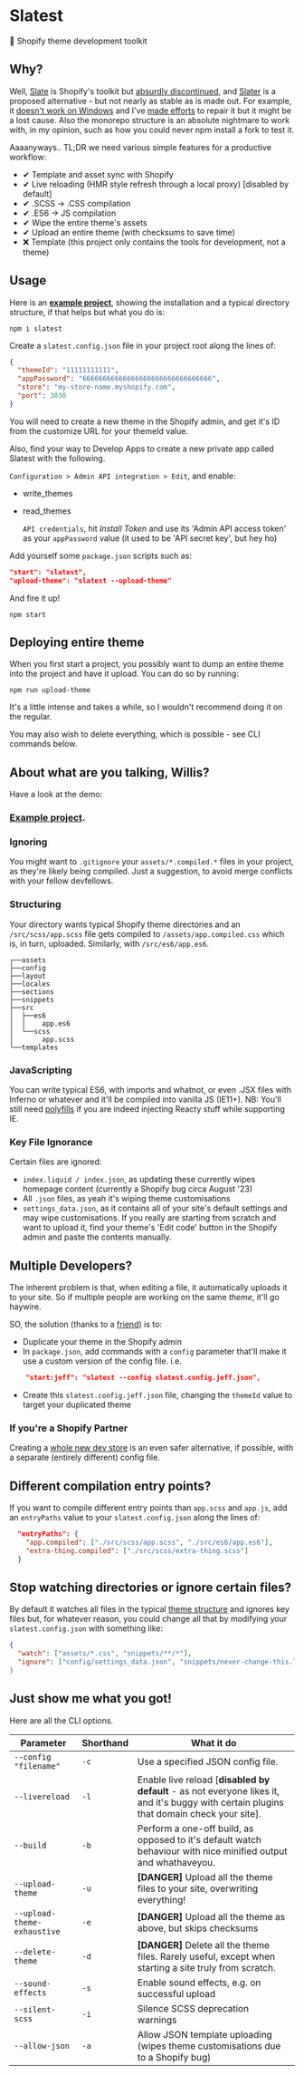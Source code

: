 # Slatest

🛒 Shopify theme development toolkit

## Why?

Well, [Slate](https://github.com/Shopify/slate/) is Shopify's toolkit but [absurdly discontinued](https://github.com/Shopify/slate/issues/1020), and [Slater](https://github.com/the-couch/slater) is a proposed alternative - but not nearly as stable as is made out. For example, it [doesn't work on Windows](https://github.com/the-couch/slater/issues/11) and I've [made efforts](https://github.com/the-couch/slater/pull/63) to repair it but it might be a lost cause. Also the monorepo structure is an absolute nightmare to work with, in my opinion, such as how you could never npm install a fork to test it.

Aaaanyways.. TL;DR we need various simple features for a productive workflow:

- ✔ Template and asset sync with Shopify
- ✔ Live reloading (HMR style refresh through a local proxy) [disabled by default]
- ✔ .SCSS -> .CSS compilation
- ✔ .ES6 -> JS compilation
- ✔ Wipe the entire theme's assets
- ✔ Upload an entire theme (with checksums to save time)
- ❌ Template (this project only contains the tools for development, not a theme)

## Usage

Here is an [**example project**](https://github.com/entozoon/slatest-example), showing the installation and a typical directory structure, if that helps but what you do is:

    npm i slatest

Create a `slatest.config.json` file in your project root along the lines of:

```json
{
  "themeId": "11111111111",
  "appPassword": "66666666666666666666666666666666",
  "store": "my-store-name.myshopify.com",
  "port": 3030
}
```

You will need to create a new theme in the Shopify admin, and get it's ID from the customize URL for your themeId value.

Also, find your way to Develop Apps to create a new private app called Slatest with the following.

`Configuration > Admin API integration > Edit`, and enable:

- write_themes
- read_themes

  `API credentials`, hit _Install Token_ and use its 'Admin API access token' as your `appPassword` value (it used to be 'API secret key', but hey ho)

Add yourself some `package.json` scripts such as:

```json
"start": "slatest",
"upload-theme": "slatest --upload-theme"
```

And fire it up!

    npm start

## Deploying entire theme

When you first start a project, you possibly want to dump an entire theme into the project and have it upload. You can do so by running:

    npm run upload-theme

It's a little intense and takes a while, so I wouldn't recommend doing it on the regular.

You may also wish to delete everything, which is possible - see CLI commands below.

## About what are you talking, Willis?

Have a look at the demo:

### [Example project](https://github.com/entozoon/slatest-example).

### Ignoring

You might want to `.gitignore` your `assets/*.compiled.*` files in your project, as they're likely being compiled. Just a suggestion, to avoid merge conflicts with your fellow devfellows.

### Structuring

Your directory wants typical Shopify theme directories and an `/src/scss/app.scss` file gets compiled to `/assets/app.compiled.css` which is, in turn, uploaded. Similarly, with `/src/es6/app.es6`.

    ┌──assets
    ├──config
    ├──layout
    ├──locales
    ├──sections
    ├──snippets
    ├──src
    │  ├──es6
    │  │    app.es6
    │  └──scss
    │       app.scss
    └──templates

### JavaScripting

You can write typical ES6, with imports and whatnot, or even .JSX files with Inferno or whatever and it'll be compiled into vanilla JS (IE11+). NB: You'll still need [polyfills](https://polyfill.io/) if you are indeed injecting Reacty stuff while supporting IE.

### Key File Ignorance

Certain files are ignored:

- `index.liquid / index.json`, as updating these currently wipes homepage content (currently a Shopify bug circa August '23)
- All `.json` files, as yeah it's wiping theme customisations
- `settings_data.json`, as it contains all of your site's default settings and may wipe customisations. If you really are starting from scratch and want to upload it, find your theme's 'Edit code' button in the Shopify admin and paste the contents manually.

## Multiple Developers?

The inherent problem is that, when editing a file, it automatically uploads it to your site. So if multiple people are working on the same _theme_, it'll go haywire.

SO, the solution (thanks to a [friend](https://github.com/chrisfoster78)) is to:

- Duplicate your theme in the Shopify admin
- In `package.json`, add commands with a `config` parameter that'll make it use a custom version of the config file. i.e.

```json
    "start:jeff": "slatest --config slatest.config.jeff.json",
```

- Create this `slatest.config.jeff.json` file, changing the `themeId` value to target your duplicated theme

### If you're a Shopify Partner

Creating a [whole new dev store](https://help.shopify.com/en/partners/dashboard/development-stores) is an even safer alternative, if possible, with a separate (entirely different) config file.

## Different compilation entry points?

If you want to compile different entry points than `app.scss` and `app.js`, add an `entryPaths` value to your `slatest.config.json` along the lines of:

```json
  "entryPaths": {
    "app.compiled": ["./src/scss/app.scss", "./src/es6/app.es6"],
    "extra-thing.compiled": ["./src/scss/extra-thing.scss"]
  }
```

## Stop watching directories or ignore certain files?

By default it watches all files in the typical [theme structure](https://shopify.dev/tutorials/develop-theme-templates) and ignores key files but, for whatever reason, you could change all that by modifying your `slatest.config.json` with something like:

```json
{
  "watch": ["assets/*.css", "snippets/**/*"],
  "ignore": ["config/settings_data.json", "snippets/never-change-this.liquid]
}
```

## Just show me what you got!

Here are all the CLI options.

| Parameter                   | Shorthand | What it do                                                                                                                                |
| --------------------------- | --------- | ----------------------------------------------------------------------------------------------------------------------------------------- |
| `--config "filename"`       | `-c`      | Use a specified JSON config file.                                                                                                         |
| `--livereload`              | `-l`      | Enable live reload [**disabled by default** - as not everyone likes it, and it's buggy with certain plugins that domain check your site]. |
| `--build`                   | `-b`      | Perform a one-off build, as opposed to it's default watch behaviour with nice minified output and whathaveyou.                            |
| `--upload-theme`            | `-u`      | **[DANGER]** Upload all the theme files to your site, overwriting everything!                                                             |
| `--upload-theme-exhaustive` | `-e`      | **[DANGER]** Upload all the theme as above, but skips checksums                                                                           |
| `--delete-theme`            | `-d`      | **[DANGER]** Delete all the theme files. Rarely useful, except when starting a site truly from scratch.                                   |
| `--sound-effects`           | `-s`      | Enable sound effects, e.g. on successful upload                                                                                           |
| `--silent-scss`             | `-i`      | Silence SCSS deprecation warnings                                                                                                         |
| `--allow-json`              | `-a`      | Allow JSON template uploading (wipes theme customisations due to a Shopify bug)                                                           |
